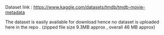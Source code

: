 Dataset link : https://www.kaggle.com/datasets/tmdb/tmdb-movie-metadata


The dataset is easily available for download hence no dataset is uploaded here in the repo . (zipped file size 9.3MB approx , overall 46 MB approx) 
